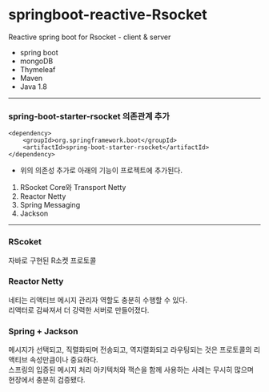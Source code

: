# springboot-reactive-Rsocket
Reactive spring boot for Rsocket - client & server

- spring boot
- mongoDB
- Thymeleaf
- Maven
- Java 1.8

***

### spring-boot-starter-rsocket 의존관계 추가
    <dependency>
        <groupId>org.springframework.boot</groupId>
        <artifactId>spring-boot-starter-rsocket</artifactId>
    </dependency>

- 위의 의존성 추가로 아래의 기능이 프로젝트에 추가된다.
1. RSocket Core와 Transport Netty
2. Reactor Netty
3. Spring Messaging
4. Jackson

***

### RScoket
자바로 구현된 R소켓 프로토콜


### Reactor Netty
네티는 리액티브 메시지 관리자 역할도 충분히 수행할 수 있다.  
리액터로 감싸져서 더 강력한 서버로 만들어졌다.


### Spring + Jackson
메시지가 선택되고, 직렬화되며 전송되고, 역지렬화되고 라우팅되는 것은 프로토콜의 리액티브 속성만큼이나 중요하다.  
스프링의 입증된 메시지 처리 아키텍처와 잭슨을 함께 사용하는 사례는 무시히 많으며 현장에서 충분히 검증됐다.

